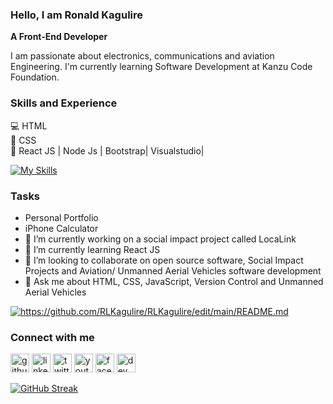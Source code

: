 ### Hello, I am Ronald Kagulire

**A Front-End Developer**


I am passionate about electronics, communications and aviation Engineering. I'm currently learning Software Development at Kanzu Code Foundation.

### Skills and Experience
💻 HTML <BR>
📱 CSS <br>
📳 React JS | Node Js |
Bootstrap|
Visualstudio|

[![My Skills](https://skillicons.dev/icons?i=js,html,css,bootstrap,github,visualstudio)](https://skillicons.dev)

### Tasks
- Personal Portfolio
- iPhone Calculator
- 🔭 I’m currently working on a social impact project called LocaLink
- 🌱 I’m currently learning React JS
- 👯 I’m looking to collaborate on open source software, Social Impact Projects and Aviation/ Unmanned Aerial Vehicles software development
- 💬 Ask me about HTML, CSS, JavaScript, Version Control and Unmanned Aerial Vehicles

<a href="https://github.com/RLKagulire/github-readme-stats"><img align="center" src="https://github-readme-stats.vercel.app/api?username=RLKagulire&show_icons=true&include_all_commits=true&theme=buefy&hide_border=true" alt="https://github.com/RLKagulire/RLKagulire/edit/main/README.md"/></a>

### Connect with me
[<img src='https://cdn.jsdelivr.net/npm/simple-icons@3.0.1/icons/github.svg' alt='github' height='30'>](https://github.com/RLKagulire) 
[<img src='https://cdn.jsdelivr.net/npm/simple-icons@3.0.1/icons/linkedin.svg' alt='linkedin' height='30'>](https://www.linkedin.com/in/ronnie-kagulire-78425886)
[<img src='https://cdn.jsdelivr.net/npm/simple-icons@3.0.1/icons/twitter.svg' alt='twitter' height='30'>](https://www.twitter.com/@KagulireRo53432)
[<img src='https://cdn.jsdelivr.net/npm/simple-icons@3.0.1/icons/youtube.svg' alt='youtube' height='30'>](https://www.youtube.com/@ronniekagulire995)
[<img src='https://cdn.jsdelivr.net/npm/simple-icons@3.0.1/icons/facebook.svg' alt='facebook' height='30'>](https://www.facebook.com/rkagulire)
[<img src='https://cdn.jsdelivr.net/npm/simple-icons@3.0.1/icons/dev-dot-to.svg' alt='dev' height='30'>](https://dev.to/RLKagulire) 




[![GitHub Streak](https://streak-stats.demolab.com/?user=RLKagulire&theme=dark)](https://git.io/streak-stats)
